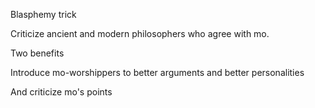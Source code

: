 Blasphemy trick

Criticize ancient and modern philosophers who agree with mo.

Two benefits

Introduce mo-worshippers to better arguments and better personalities

And criticize mo's points